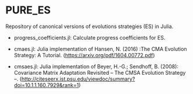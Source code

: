# PURE_ES

Repository of canonical versions of evolutions strategies (ES) in Julia.


* progress_coefficients.jl:  Calculate progress coefficients for ES.

* cmaes.jl: Julia implementation of Hansen, N. (2016) :The CMA Evolution Strategy: A Tutorial. (https://arxiv.org/pdf/1604.00772.pdf)

* cmsaes.jl: Julia implementation of  Beyer, H.-G.; Sendhoff, B. (2008): Covariance Matrix Adaptation Revisited – The CMSA Evolution Strategy –. (http://citeseerx.ist.psu.edu/viewdoc/summary?doi=10.1.1.160.7929&rank=1)
